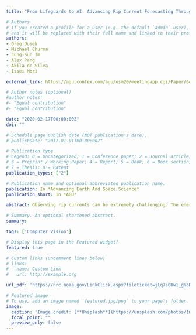 ```yaml
---
title: "From Lifeguards to AI: Advancing Rip Current Forecasting Through New Detection Methods"

# Authors
# If you created a profile for a user (e.g. the default `admin` user), write the username (folder name) here 
# and it will be replaced with their full name and linked to their profile.
authors:
- Greg Dusek
- Michael Churma
- Jung-Sun Im
- Alex Pang
- Akila de Silva
- Issei Mori

external_link: https://agu.confex.com/agu/osm20/meetingapp.cgi/Paper/643309

# Author notes (optional)
#author_notes:
#- "Equal contribution"
#- "Equal contribution"

date: "2020-02-17T00:00:00Z"
doi: ""

# Schedule page publish date (NOT publication's date).
# publishDate: "2017-01-01T00:00:00Z"

# Publication type.
# Legend: 0 = Uncategorized; 1 = Conference paper; 2 = Journal article;
# 3 = Preprint / Working Paper; 4 = Report; 5 = Book; 6 = Book section;
# 7 = Thesis; 8 = Patent
publication_types: ["2"]

# Publication name and optional abbreviated publication name.
publication: In *Advancing Earth And Space Science*
publication_short: In *AGU*

abstract: Observing rip currents can be extremely challenging. The energetic and constantly changing surf zone coupled with a lack of infrastructure, complicates relying on traditional in situ observations in most circumstances. These challenges have resulted in a dearth of quality rip current observations, which remains a primary complication to the validation, implementation and advancement of the NOAA rip current forecast model. To overcome the lack of observations, innovative approaches have been relied on to collect information on rip current occurrence and intensity. These approaches include records of where and when rip current rescues have been made, lifeguard visual observations of rip current intensity, manual identification of rip currents in webcam videos and images, and relying on Artificial Intelligence (AI) - machine learning techniques to identify rip current occurrence and intensity. Here we discuss the observations and methods used to develop the NOAA rip current forecast model and validate the model at multiple locations across the U.S. We show some initial results of the use of webcam imagery at Miami, FL, and how manual identification of rip currents using time-averaged images compares to lifeguard observations and modelled forecasts. Some initial approaches developed to identify rip currents using video flow-based analysis and machine learning are also presented. The machine learning approach is trained on still images of rip currents defined by breaking wave patterns and detects rip currents in still images or video frames. The flow-based approach can determine relative surface current speed and detect rip currents which may be more difficult to visually observe. Incorporating these new methods has the potential to substantially increase the accuracy and number of rip current observations, thus improving model training and validation, and potentially enabling the inclusion of new model features.

# Summary. An optional shortened abstract.
summary: 

tags: ['Computer Vision']

# Display this page in the Featured widget?
featured: true

# Custom links (uncomment lines below)
# links:
# - name: Custom Link
#   url: http://example.org

url_pdf: 'https://nrc.noaa.gov/LinkClick.aspx?fileticket=jLq7s0Hw1_g%3D&tabid=67&portalid=0'

# Featured image
# To use, add an image named `featured.jpg/png` to your page's folder. 
image:
  caption: 'Image credit: [**Unsplash**](https://unsplash.com/photos/1mtPJuiteRI)'
  focal_point: ""
  preview_only: false
---
```

